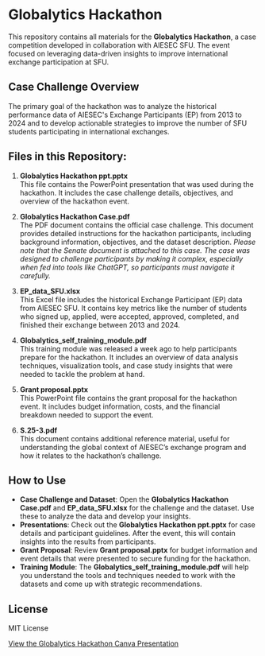 # Globalytics Hackathon

This repository contains all materials for the **Globalytics Hackathon**, a case competition developed in collaboration with AIESEC SFU. The event focused on leveraging data-driven insights to improve international exchange participation at SFU.

## Case Challenge Overview
The primary goal of the hackathon was to analyze the historical performance data of AIESEC's Exchange Participants (EP) from 2013 to 2024 and to develop actionable strategies to improve the number of SFU students participating in international exchanges.

## Files in this Repository:

1. **Globalytics Hackathon ppt.pptx**  
   This file contains the PowerPoint presentation that was used during the hackathon. It includes the case challenge details, objectives, and overview of the hackathon event.

2. **Globalytics Hackathon Case.pdf**  
   The PDF document contains the official case challenge. This document provides detailed instructions for the hackathon participants, including background information, objectives, and the dataset description. *Please note that the Senate document is attached to this case. The case was designed to challenge participants by making it complex, especially when fed into tools like ChatGPT, so participants must navigate it carefully.*

3. **EP_data_SFU.xlsx**  
   This Excel file includes the historical Exchange Participant (EP) data from AIESEC SFU. It contains key metrics like the number of students who signed up, applied, were accepted, approved, completed, and finished their exchange between 2013 and 2024.

4. **Globalytics_self_training_module.pdf**  
   This training module was released a week ago to help participants prepare for the hackathon. It includes an overview of data analysis techniques, visualization tools, and case study insights that were needed to tackle the problem at hand.

5. **Grant proposal.pptx**  
   This PowerPoint file contains the grant proposal for the hackathon event. It includes budget information, costs, and the financial breakdown needed to support the event.

6. **S.25-3.pdf**  
   This document contains additional reference material, useful for understanding the global context of AIESEC’s exchange program and how it relates to the hackathon’s challenge.

## How to Use

- **Case Challenge and Dataset**: Open the **Globalytics Hackathon Case.pdf** and **EP_data_SFU.xlsx** for the challenge and the dataset. Use these to analyze the data and develop your insights.
- **Presentations**: Check out the **Globalytics Hackathon ppt.pptx** for case details and participant guidelines. After the event, this will contain insights into the results from participants.
- **Grant Proposal**: Review **Grant proposal.pptx** for budget information and event details that were presented to secure funding for the hackathon.
- **Training Module**: The **Globalytics_self_training_module.pdf** will help you understand the tools and techniques needed to work with the datasets and come up with strategic recommendations.

## License
MIT License

[View the Globalytics Hackathon Canva Presentation](https://www.canva.com/design/DAGh1LvcKtc/5k1loRkZ6UIJryl8LdG1Tg/view?utm_content=DAGh1LvcKtc&utm_campaign=designshare&utm_medium=link2&utm_source=uniquelinks&utlId=hb0f5888f67)
